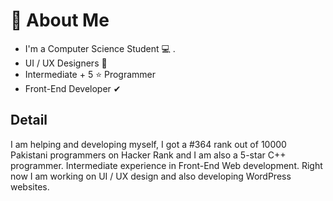# 🚀 About Me
* I'm a Computer Science Student 💻 .
* UI / UX Designers  🎨
* Intermediate + 5 ⭐ Programmer 
* Front-End Developer ✔
## Detail 
I am helping and developing myself, I got a #364 rank out of 10000 Pakistani programmers on Hacker Rank and I am also a 5-star C++ programmer. 
Intermediate experience in Front-End Web development.
Right now I am working on UI / UX design and also developing WordPress websites.
